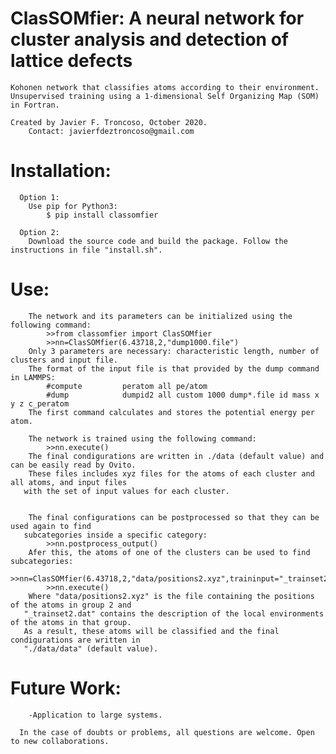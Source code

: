 # ClasSOMfier: A neural network for cluster analysis and detection of lattice defects


    Kohonen network that classifies atoms according to their environment.
    Unsupervised training using a 1-dimensional Self Organizing Map (SOM) in Fortran.
    
    Created by Javier F. Troncoso, October 2020.
        Contact: javierfdeztroncoso@gmail.com


  #   Installation:
    
      Option 1:
        Use pip for Python3:
            $ pip install classomfier
            
      Option 2:
        Download the source code and build the package. Follow the instructions in file "install.sh". 
    
    
  #   Use:
        
        The network and its parameters can be initialized using the following command:
            >>from classomfier import ClasSOMfier
            >>nn=ClasSOMfier(6.43718,2,"dump1000.file")
        Only 3 parameters are necessary: characteristic length, number of clusters and input file.
        The format of the input file is that provided by the dump command in LAMMPS:
            #compute         peratom all pe/atom
            #dump            dumpid2 all custom 1000 dump*.file id mass x y z c_peratom
        The first command calculates and stores the potential energy per atom.
            
        The network is trained using the following command:
            >>nn.execute()
        The final condigurations are written in ./data (default value) and can be easily read by Ovito. 
        These files includes xyz files for the atoms of each cluster and all atoms, and input files 
       with the set of input values for each cluster.
        
            
        The final configurations can be postprocessed so that they can be used again to find 
       subcategories inside a specific category:
            >>nn.postprocess_output()
        Afer this, the atoms of one of the clusters can be used to find subcategories:
            >>nn=ClasSOMfier(6.43718,2,"data/positions2.xyz",traininput="_trainset2.dat",useexisting=True)   
            >>nn.execute()
        Where "data/positions2.xyz" is the file containing the positions of the atoms in group 2 and 
       "_trainset2.dat" contains the description of the local environments of the atoms in that group. 
       As a result, these atoms will be classified and the final condigurations are written in 
       "./data/data" (default value).
        
      
  #   Future Work:
        
        -Application to large systems.
        
      In the case of doubts or problems, all questions are welcome. Open to new collaborations.
